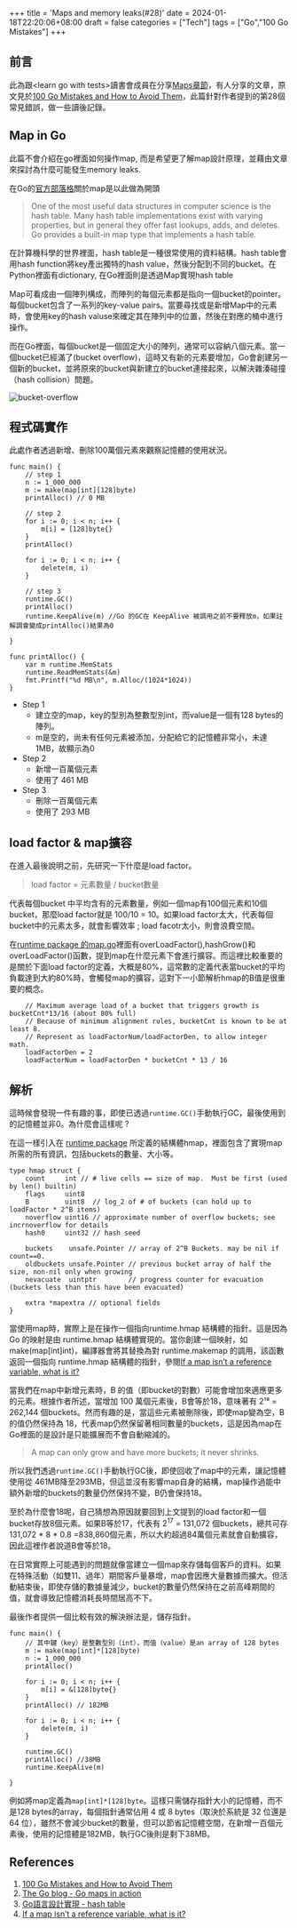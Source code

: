 +++
title = 'Maps and memory leaks(#28)'
date = 2024-01-18T22:20:06+08:00
draft = false
categories = ["Tech"]
tags = ["Go","100 Go Mistakes"]
+++

## 前言
此為跟\<learn go with tests\>讀書會成員在分享[Maps章節](https://quii.gitbook.io/learn-go-with-tests/go-fundamentals/maps)，有人分享的文章，原文見於[100 Go Mistakes and How to Avoid Them](https://github.com/teivah/100-go-mistakes)，此篇針對作者提到的第28個常見錯誤，做一些讀後記錄。

## Map in Go
此篇不會介紹在go裡面如何操作map, 而是希望更了解map設計原理，並藉由文章來探討為什麼可能發生memory leaks.

在Go的[官方部落格](https://go.dev/blog/maps)關於map是以此做為開頭
> One of the most useful data structures in computer science is the hash table. Many hash table implementations exist with varying properties, but in general they offer fast lookups, adds, and deletes. Go provides a built-in map type that implements a hash table.

在計算機科學的世界裡面，hash table是一種很常使用的資料結構。hash table會用hash function將key產出獨特的hash value，然後分配到不同的bucket。在Python裡面有dictionary, 在Go裡面則是透過Map實現hash table

Map可看成由一個陣列構成，而陣列的每個元素都是指向一個bucket的pointer。每個bucket包含了一系列的key-value pairs。當要尋找或是新增Map中的元素時，會使用key的hash valuse來確定其在陣列中的位置，然後在對應的桶中進行操作。

而在Go裡面，每個bucket是一個固定大小的陣列，通常可以容納八個元素。當一個bucket已經滿了(bucket overflow)，這時又有新的元素要增加，Go會創建另一個新的bucket，並將原來的bucket與新建立的bucket連接起來，以解決雜湊碰撞（hash collision）問題。

![bucket-overflow](/img/100-Go-mistakes/bucket-overflow.png)

## 程式碼實作
此處作者透過新增、刪除100萬個元素來觀察記憶體的使用狀況。

```golang
func main() {
    // step 1
    n := 1_000_000
    m := make(map[int][128]byte)
    printAlloc() // 0 MB

    // step 2
    for i := 0; i < n; i++ {
        m[i] = [128]byte{}
    }
    printAlloc()

    for i := 0; i < n; i++ {
        delete(m, i)
    }

    // step 3
    runtime.GC()
    printAlloc()
    runtime.KeepAlive(m) //Go 的GC在 KeepAlive 被調用之前不要釋放m，如果註解調會變成printAlloc()結果為0

}

func printAlloc() {
    var m runtime.MemStats
    runtime.ReadMemStats(&m)
    fmt.Printf("%d MB\n", m.Alloc/(1024*1024))
}
```

+ Step 1
  +  建立空的map，key的型別為整數型別int，而value是一個有128 bytes的陣列。
  +  m是空的，尚未有任何元素被添加，分配給它的記憶體非常小，未達1MB，故顯示為0
+ Step 2
  +  新增一百萬個元素
  +  使用了 461 MB
+ Step 3
  +  刪除一百萬個元素
  +  使用了 293 MB



## load factor & map擴容
在進入最後說明之前，先研究一下什麼是load factor。
> load factor = 元素數量 / bucket數量

代表每個bucket 中平均含有的元素數量，例如一個map有100個元素和10個bucket，那麼load factor就是 100/10 = 10。如果load factor太大，代表每個bucket中的元素太多，就會影響效率 ; load facotr太小，則會浪費空間。

在[runtime package 的map.go](https://github.com/golang/go/blob/0262ea1ff9ac3b9fd268a48fcaaa6811c20cbea2/src/runtime/map.go)裡面有overLoadFactor(),hashGrow()和overLoadFactor()函數，提到map在什麼元素下會進行擴容。而這裡比較重要的是關於下面load factor的定義，大概是80%，這常數的定義代表當bucket的平均負載達到大約80%時，會觸發map的擴容，這對下一小節解析hmap的B值是很重要的概念。

```golang
	// Maximum average load of a bucket that triggers growth is bucketCnt*13/16 (about 80% full)
	// Because of minimum alignment rules, bucketCnt is known to be at least 8.
	// Represent as loadFactorNum/loadFactorDen, to allow integer math.
	loadFactorDen = 2
	loadFactorNum = loadFactorDen * bucketCnt * 13 / 16
```

## 解析
這時候會發現一件有趣的事，即使已透過`runtime.GC()`手動執行GC，最後使用到的記憶體並非0。為什麼會這樣呢 ?

在這一樣引入在 [runtime package](https://github.com/golang/go/blob/0262ea1ff9ac3b9fd268a48fcaaa6811c20cbea2/src/runtime/map.go#L117-L131) 所定義的結構體hmap，裡面包含了實現map所需的所有資訊，包括buckets的數量、大小等。
```golang
type hmap struct {
	count     int // # live cells == size of map.  Must be first (used by len() builtin)
	flags     uint8
	B         uint8  // log_2 of # of buckets (can hold up to loadFactor * 2^B items)
	noverflow uint16 // approximate number of overflow buckets; see incrnoverflow for details
	hash0     uint32 // hash seed

	buckets    unsafe.Pointer // array of 2^B Buckets. may be nil if count==0.
	oldbuckets unsafe.Pointer // previous bucket array of half the size, non-nil only when growing
	nevacuate  uintptr        // progress counter for evacuation (buckets less than this have been evacuated)

	extra *mapextra // optional fields
}

```

當使用map時，實際上是在操作一個指向runtime.hmap 結構體的指針。這是因為 Go 的映射是由 runtime.hmap 結構體實現的。當你創建一個映射，如 make(map[int]int)，編譯器會將其替換為對 runtime.makemap 的調用，該函數返回一個指向 runtime.hmap 結構體的指針，參閱[If a map isn’t a reference variable, what is it?](https://dave.cheney.net/2017/04/30/if-a-map-isnt-a-reference-variable-what-is-it)

當我們在map中新增元素時，B 的值（即bucket的對數）可能會增加來適應更多的元素。根據作者所述，當增加 100 萬個元素後，B會等於18，意味著有 2¹⁸ = 262,144 個buckets。然而有趣的是，當這些元素被刪除後，即使map變為空，B的值仍然保持為 18，代表map仍然保留著相同數量的buckets，這是因為map在Go裡面的是設計是只能擴展而不會自動縮減的。

>  A map can only grow and have more buckets; it never shrinks.


所以我們透過`runtime.GC()`手動執行GC後，即使回收了map中的元素，讓記憶體使用從 461MB降至293MB，但這並沒有影響map自身的結構，map操作過能中額外新增的buckets的數量仍然保持不變，B仍會保持18。

至於為什麼會18呢，自己猜想為原因就要回到上文提到的load factor和一個bucket存放8個元素。如果B等於17，代表有 2<sup>17</sup> = 131,072 個buckets，總共可存131,072 * 8 * 0.8 =838,860個元素，所以大約超過84萬個元素就會自動擴容，因此這裡作者說道B會等於18。

在日常實際上可能遇到的問題就像當建立一個map來存儲每個客戶的資料。如果在特殊活動（如雙11、過年）期間客戶量暴增，map會因應大量數據而擴大。但活動結束後，即使存儲的數據量減少，bucket的數量仍然保持在之前高峰期間的值，就會導致記憶體消耗長時間居高不下。

最後作者提供一個比較有效的解決辦法是，儲存指針。

```golang
func main() {
	// 其中鍵（key）是整數型別（int），而值（value）是an array of 128 bytes
	m := make(map[int]*[128]byte)
	n := 1_000_000
	printAlloc()

	for i := 0; i < n; i++ {
		m[i] = &[128]byte{}
	}
	printAlloc() // 182MB

	for i := 0; i < n; i++ {
		delete(m, i)
	}

	runtime.GC()
	printAlloc() //38MB
	runtime.KeepAlive(m)

}

```

例如將map定義為`map[int]*[128]byte`。這樣只需儲存指針大小的記憶體，而不是128 bytes的array，每個指針通常佔用 4 或 8 bytes（取決於系統是 32 位還是 64 位），雖然不會減少bucket的數量，但可以節省記憶體空間，在新增一百個元素後，使用的記憶體是182MB，執行GC後則是剩下38MB。


## References
1. [100 Go Mistakes and How to Avoid Them](https://github.com/teivah/100-go-mistakes)
2. [The Go blog - Go maps in action](https://go.dev/blog/maps)
3. [Go語言設計實現 - hash table](https://draveness.me/golang/docs/part2-foundation/ch03-datastructure/golang-hashmap/)
4. [If a map isn’t a reference variable, what is it?](https://dave.cheney.net/2017/04/30/if-a-map-isnt-a-reference-variable-what-is-it)